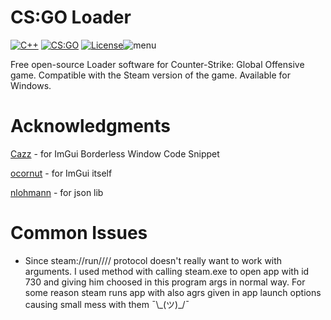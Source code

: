 ﻿# CS:GO Loader

[![C++](https://img.shields.io/badge/language-C%2B%2B-%23f34b7d.svg?style=for-the-badge)](https://en.wikipedia.org/wiki/C%2B%2B) [![CS:GO](https://img.shields.io/badge/game-CS%3AGO-yellow.svg?style=for-the-badge)](https://store.steampowered.com/app/730/CounterStrike_Global_Offensive/) [![License](https://img.shields.io/github/license/Xsintashi/CSGO-Loader?style=for-the-badge)](LICENSE)![menu](https://raw.githubusercontent.com/Xsintashi/CSGO-Loader/main/assets/menu.png)

Free open-source Loader software for Counter-Strike: Global Offensive game. Compatible with the Steam version of the game. Available for Windows.

# Acknowledgments
[Cazz](https://github.com/cazzwastaken) - for ImGui Borderless Window Code Snippet

[ocornut](https://github.com/ocornut) - for ImGui itself

[nlohmann](https://github.com/nlohmann) - for json lib

# Common Issues

 * Since steam://run/<id>//<args>/ protocol doesn't really want to work with arguments. I used method with calling steam.exe to open app with id 730 and giving him choosed in this program args in normal way. For some reason steam runs app with also agrs given in app launch options causing small mess with them ¯\\_(ツ)\_/¯
